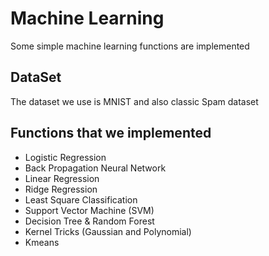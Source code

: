 # Machine Learning
Some simple machine learning functions are implemented
## DataSet
The dataset we use is MNIST and also classic Spam dataset
## Functions that we implemented
* Logistic Regression
* Back Propagation Neural Network
* Linear Regression
* Ridge Regression
* Least Square Classification
* Support Vector Machine (SVM)
* Decision Tree & Random Forest
* Kernel Tricks (Gaussian and Polynomial)
* Kmeans

